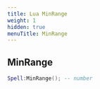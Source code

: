```yaml
---
title: Lua MinRange
weight: 1
hidden: true
menuTitle: MinRange
---
```

## MinRange
```lua
Spell:MinRange(); -- number
```